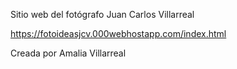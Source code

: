 Sitio web del fotógrafo Juan Carlos Villarreal

https://fotoideasjcv.000webhostapp.com/index.html

Creada por Amalia Villarreal